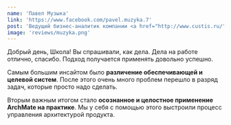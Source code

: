 ```yaml
---
name: 'Павел Музыка'
link: 'https://www.facebook.com/pavel.muzyka.7'
post: 'Ведущий бизнес-аналитик компании <a href="http://www.custis.ru/" target="_blank" rel="nofollow noopener">CUSTIS</a>'
image: 'reviews/muzyka.png'
---
```


Добрый день, Школа! Вы спрашивали, как дела. Дела на работе отлично, спасибо. Подход получается применять довольно успешно.

Самым большим инсайтом было **различение обеспечивающей и целевой систем**. После этого очень много проблем перешло в разряд задач, которые просто надо сделать.

Вторым важным итогом стало **осознанное и целостное применение ArchMate на практике**. Мы у себя с помощью этого выстроили процесс управления архитектурой продукта.
